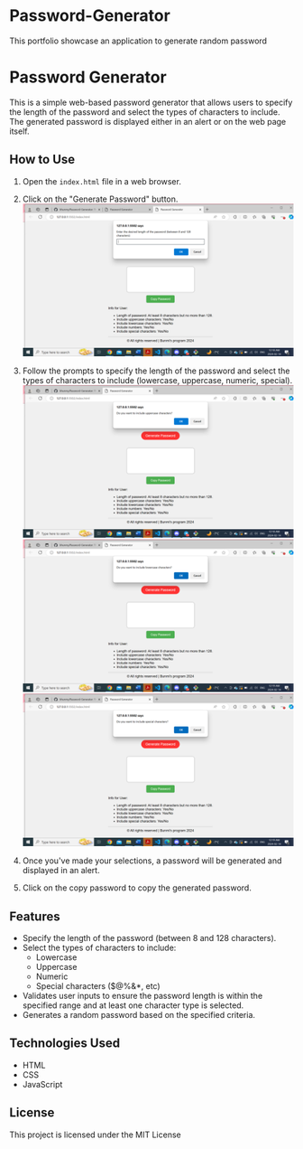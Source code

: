 # Password-Generator
This portfolio showcase an application to generate random  password
# Password Generator

This is a simple web-based password generator that allows users to specify the length of the password and select the types of characters to include. The generated password is displayed either in an alert or on the web page itself.

## How to Use

1. Open the `index.html` file in a web browser.

2. Click on the "Generate Password" button.
![alt text](image.png)

3. Follow the prompts to specify the length of the password and select the types of characters to include (lowercase, uppercase, numeric, special).
![alt text](image-1.png) ![alt text](image-2.png)![alt text](image-3.png)

4. Once you've made your selections, a password will be generated and displayed in an alert.

5. Click on the copy password to copy the generated password.

## Features

- Specify the length of the password (between 8 and 128 characters).
- Select the types of characters to include:
  - Lowercase
  - Uppercase
  - Numeric
  - Special characters ($@%&*, etc)
- Validates user inputs to ensure the password length is within the specified range and at least one character type is selected.
- Generates a random password based on the specified criteria.

## Technologies Used

- HTML
- CSS
- JavaScript

## License

This project is licensed under the MIT License
